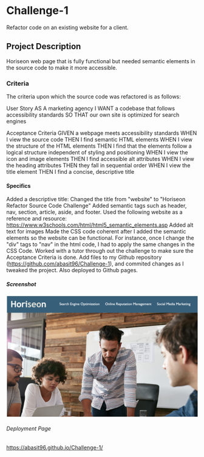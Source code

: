 # Challenge-1
Refactor code on an existing website for a client.

## Project Description
Horiseon web page that is fully functional but needed semantic elements in the source code to make it more accessible.  

### Criteria
The criteria upon which the source code was refactored is as follows:

User Story
AS A marketing agency
I WANT a codebase that follows accessibility standards
SO THAT our own site is optimized for search engines

Acceptance Criteria
GIVEN a webpage meets accessibility standards
WHEN I view the source code
THEN I find semantic HTML elements
WHEN I view the structure of the HTML elements
THEN I find that the elements follow a logical structure independent of styling and positioning
WHEN I view the icon and image elements
THEN I find accessible alt attributes
WHEN I view the heading attributes
THEN they fall in sequential order
WHEN I view the title element
THEN I find a concise, descriptive title

#### Specifics
Added a descriptive title: Changed the title from "website" to "Horiseon Refactor Source Code Challenge"
Added semantic tags such as header, nav, section, article, aside, and footer. Used the following website as a reference and resource: https://www.w3schools.com/html/html5_semantic_elements.asp
Added alt text for images
Made the CSS code coherent after I added the semantic elements so the website can be functional. For instance, once I change the "div" tags to "nav" in the html code, I had to apply the same changes in the CSS Code.
Worked with a tutor through out the challenge to make sure the Acceptance Criteria is done.
Add files to my Github repository (https://github.com/abasit96/Challenge-1), and commited changes as I tweaked the project.
Also deployed to Github pages. 

##### Screenshot
![Screenshot](./assets/images/screenshot.png)

###### Deployment Page
https://abasit96.github.io/Challenge-1/


